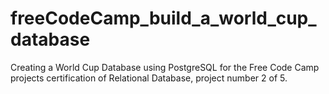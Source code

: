 # freeCodeCamp_build_a_world_cup_database

Creating a World Cup Database using PostgreSQL for the Free Code Camp projects certification of Relational Database, project number 2 of 5.
